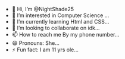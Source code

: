 - 👋 Hi, I’m @NightShade25
- 👀 I’m interested in Computer Science ...
- 🌱 I’m currently learning Html and CSS...
- 💞️ I’m looking to collaborate on idk...
- 📫 How to reach me By my phone number...
- 😄 Pronouns: She...
- ⚡ Fun fact: I am 11 yrs ole...

<!---
NightShade25/NightShade25 is a ✨ special ✨ repository because its `README.md` (this file) appears on your GitHub profile.
You can click the Preview link to take a look at your changes.
--->
